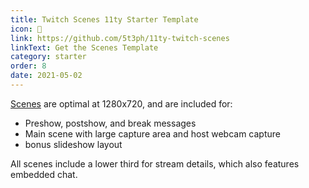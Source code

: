 ```yaml
---
title: Twitch Scenes 11ty Starter Template
icon: 🎥
link: https://github.com/5t3ph/11ty-twitch-scenes
linkText: Get the Scenes Template
category: starter
order: 8
date: 2021-05-02
---
```


[Scenes](https://github.com/5t3ph/11ty-twitch-scenes#scene-previews) are optimal at 1280x720, and are included for:

- Preshow, postshow, and break messages
- Main scene with large capture area and host webcam capture
- bonus slideshow layout

All scenes include a lower third for stream details, which also features embedded chat.
